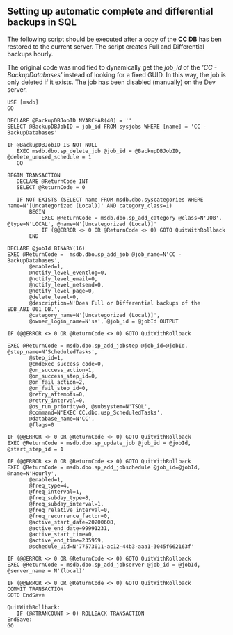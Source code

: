 ## Setting up automatic complete and differential backups in SQL

The following script should be executed after a copy of the **CC DB** has ben restored to the current server. The script creates Full and Differential backups hourly. 

The original code was modified to dynamically get the *job_id* of the *'CC - BackupDatabases'* instead of looking for a fixed GUID. In this way, the job is only deleted if it exists. The job has been disabled (manually) on the Dev server.

 ```tsql
USE [msdb]
GO

DECLARE @BackupDBJobID NVARCHAR(40) = ''
SELECT @BackupDBJobID = job_id FROM sysjobs WHERE [name] = 'CC - BackupDatabases'

IF @BackupDBJobID IS NOT NULL
	EXEC msdb.dbo.sp_delete_job @job_id = @BackupDBJobID, @delete_unused_schedule = 1
	GO

BEGIN TRANSACTION
	DECLARE @ReturnCode INT
	SELECT @ReturnCode = 0

	IF NOT EXISTS (SELECT name FROM msdb.dbo.syscategories WHERE name=N'[Uncategorized (Local)]' AND category_class=1)
		BEGIN
			EXEC @ReturnCode = msdb.dbo.sp_add_category @class=N'JOB', @type=N'LOCAL', @name=N'[Uncategorized (Local)]'
			IF (@@ERROR <> 0 OR @ReturnCode <> 0) GOTO QuitWithRollback
		END

DECLARE @jobId BINARY(16)
EXEC @ReturnCode =  msdb.dbo.sp_add_job @job_name=N'CC - BackupDatabases', 
		@enabled=1, 
		@notify_level_eventlog=0, 
		@notify_level_email=0, 
		@notify_level_netsend=0, 
		@notify_level_page=0, 
		@delete_level=0, 
		@description=N'Does Full or Differential backups of the EDB_ABI_001 DB.', 
		@category_name=N'[Uncategorized (Local)]', 
		@owner_login_name=N'sa', @job_id = @jobId OUTPUT

IF (@@ERROR <> 0 OR @ReturnCode <> 0) GOTO QuitWithRollback

EXEC @ReturnCode = msdb.dbo.sp_add_jobstep @job_id=@jobId, @step_name=N'ScheduledTasks', 
		@step_id=1, 
		@cmdexec_success_code=0, 
		@on_success_action=1, 
		@on_success_step_id=0, 
		@on_fail_action=2, 
		@on_fail_step_id=0, 
		@retry_attempts=0, 
		@retry_interval=0, 
		@os_run_priority=0, @subsystem=N'TSQL', 
		@command=N'EXEC CC.dbo.usp_ScheduledTasks', 
		@database_name=N'CC', 
		@flags=0

IF (@@ERROR <> 0 OR @ReturnCode <> 0) GOTO QuitWithRollback
EXEC @ReturnCode = msdb.dbo.sp_update_job @job_id = @jobId, @start_step_id = 1

IF (@@ERROR <> 0 OR @ReturnCode <> 0) GOTO QuitWithRollback
EXEC @ReturnCode = msdb.dbo.sp_add_jobschedule @job_id=@jobId, @name=N'Hourly', 
		@enabled=1, 
		@freq_type=4, 
		@freq_interval=1, 
		@freq_subday_type=8, 
		@freq_subday_interval=1, 
		@freq_relative_interval=0, 
		@freq_recurrence_factor=0, 
		@active_start_date=20200608, 
		@active_end_date=99991231, 
		@active_start_time=0, 
		@active_end_time=235959, 
		@schedule_uid=N'77573011-ac12-44b3-aaa1-3045f662163f'

IF (@@ERROR <> 0 OR @ReturnCode <> 0) GOTO QuitWithRollback
EXEC @ReturnCode = msdb.dbo.sp_add_jobserver @job_id = @jobId, @server_name = N'(local)'

IF (@@ERROR <> 0 OR @ReturnCode <> 0) GOTO QuitWithRollback
COMMIT TRANSACTION
GOTO EndSave

QuitWithRollback:
    IF (@@TRANCOUNT > 0) ROLLBACK TRANSACTION
EndSave:
GO
 ```
